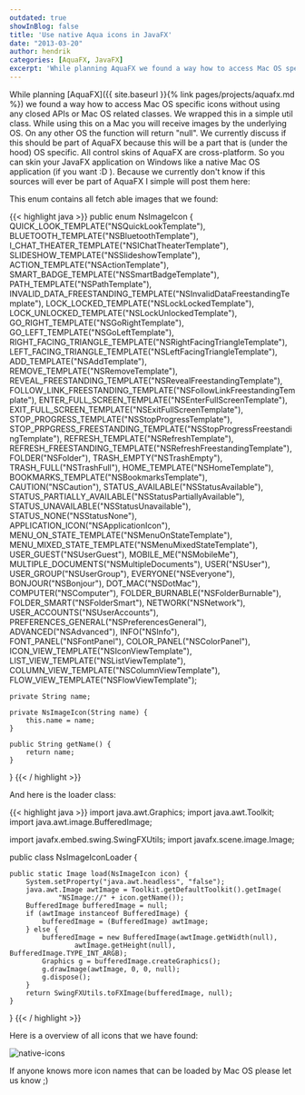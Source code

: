 ```yaml
---
outdated: true
showInBlog: false
title: 'Use native Aqua icons in JavaFX'
date: "2013-03-20"
author: hendrik
categories: [AquaFX, JavaFX]
excerpt: 'While planning AquaFX we found a way how to access Mac OS specific icons without using any closed APIs or Mac OS related classes.'
---
```

While planning [AquaFX]({{ site.baseurl }}{% link pages/projects/aquafx.md %}) we found a way how to access Mac OS specific icons without using any closed APIs or Mac OS related classes. We wrapped this in a simple util class. While using this on a Mac you will receive images by the underlying OS. On any other OS the function will return "null". We currently discuss if this should be part of AquaFX because this will be a part that is (under the hood) OS specific. All control skins of AquaFX are cross-platform. So you can skin your JavaFX application on Windows like a native Mac OS application (if you want :D ). Because we currently don't know if this sources will ever be part of AquaFX I simple will post them here:

This enum contains all fetch able images that we found:

{{< highlight java >}}
public enum NsImageIcon {
    QUICK_LOOK_TEMPLATE("NSQuickLookTemplate"),
    BLUETOOTH_TEMPLATE("NSBluetoothTemplate"),
    I_CHAT_THEATER_TEMPLATE("NSIChatTheaterTemplate"),
    SLIDESHOW_TEMPLATE("NSSlideshowTemplate"),
    ACTION_TEMPLATE("NSActionTemplate"),
    SMART_BADGE_TEMPLATE("NSSmartBadgeTemplate"),
    PATH_TEMPLATE("NSPathTemplate"),
    INVALID_DATA_FREESTANDING_TEMPLATE("NSInvalidDataFreestandingTemplate"),
    LOCK_LOCKED_TEMPLATE("NSLockLockedTemplate"),
    LOCK_UNLOCKED_TEMPLATE("NSLockUnlockedTemplate"),
    GO_RIGHT_TEMPLATE("NSGoRightTemplate"),
    GO_LEFT_TEMPLATE("NSGoLeftTemplate"),
    RIGHT_FACING_TRIANGLE_TEMPLATE("NSRightFacingTriangleTemplate"),
    LEFT_FACING_TRIANGLE_TEMPLATE("NSLeftFacingTriangleTemplate"),
    ADD_TEMPLATE("NSAddTemplate"),
    REMOVE_TEMPLATE("NSRemoveTemplate"),
    REVEAL_FREESTANDING_TEMPLATE("NSRevealFreestandingTemplate"),
    FOLLOW_LINK_FREESTANDING_TEMPLATE("NSFollowLinkFreestandingTemplate"),
    ENTER_FULL_SCREEN_TEMPLATE("NSEnterFullScreenTemplate"),
    EXIT_FULL_SCREEN_TEMPLATE("NSExitFullScreenTemplate"),
    STOP_PROGRESS_TEMPLATE("NSStopProgressTemplate"),
    STOP_PRPGRESS_FREESTANDING_TEMPLATE("NSStopProgressFreestandingTemplate"),
    REFRESH_TEMPLATE("NSRefreshTemplate"),
    REFRESH_FREESTANDING_TEMPLATE("NSRefreshFreestandingTemplate"),
    FOLDER("NSFolder"),
    TRASH_EMPTY("NSTrashEmpty"),
    TRASH_FULL("NSTrashFull"),
    HOME_TEMPLATE("NSHomeTemplate"),
    BOOKMARKS_TEMPLATE("NSBookmarksTemplate"),
    CAUTION("NSCaution"),
    STATUS_AVAILABLE("NSStatusAvailable"),
    STATUS_PARTIALLY_AVAILABLE("NSStatusPartiallyAvailable"),
    STATUS_UNAVAILABLE("NSStatusUnavailable"),
    STATUS_NONE("NSStatusNone"),
    APPLICATION_ICON("NSApplicationIcon"),
    MENU_ON_STATE_TEMPLATE("NSMenuOnStateTemplate"),
    MENU_MIXED_STATE_TEMPLATE("NSMenuMixedStateTemplate"),
    USER_GUEST("NSUserGuest"),
    MOBILE_ME("NSMobileMe"),
    MULTIPLE_DOCUMENTS("NSMultipleDocuments"),
    USER("NSUser"),
    USER_GROUP("NSUserGroup"),
    EVERYONE("NSEveryone"),
    BONJOUR("NSBonjour"),
    DOT_MAC("NSDotMac"),
    COMPUTER("NSComputer"),
    FOLDER_BURNABLE("NSFolderBurnable"),
    FOLDER_SMART("NSFolderSmart"),
    NETWORK("NSNetwork"),
    USER_ACCOUNTS("NSUserAccounts"),
    PREFERENCES_GENERAL("NSPreferencesGeneral"),
    ADVANCED("NSAdvanced"),
    INFO("NSInfo"),
    FONT_PANEL("NSFontPanel"),
    COLOR_PANEL("NSColorPanel"),
    ICON_VIEW_TEMPLATE("NSIconViewTemplate"),
    LIST_VIEW_TEMPLATE("NSListViewTemplate"),
    COLUMN_VIEW_TEMPLATE("NSColumnViewTemplate"),
    FLOW_VIEW_TEMPLATE("NSFlowViewTemplate");

    private String name;

    private NsImageIcon(String name) {
        this.name = name;
    }

    public String getName() {
        return name;
    }
}
{{< / highlight >}}

And here is the loader class:

{{< highlight java >}}
import java.awt.Graphics;
import java.awt.Toolkit;
import java.awt.image.BufferedImage;

import javafx.embed.swing.SwingFXUtils;
import javafx.scene.image.Image;

public class NsImageIconLoader {

    public static Image load(NsImageIcon icon) {
        System.setProperty("java.awt.headless", "false");
        java.awt.Image awtImage = Toolkit.getDefaultToolkit().getImage(
                "NSImage://" + icon.getName());
        BufferedImage bufferedImage = null;
        if (awtImage instanceof BufferedImage) {
            bufferedImage = (BufferedImage) awtImage;
        } else {
            bufferedImage = new BufferedImage(awtImage.getWidth(null),
                    awtImage.getHeight(null), BufferedImage.TYPE_INT_ARGB);
            Graphics g = bufferedImage.createGraphics();
            g.drawImage(awtImage, 0, 0, null);
            g.dispose();
        }
        return SwingFXUtils.toFXImage(bufferedImage, null);
    }
}
{{< / highlight >}}

Here is a overview of all icons that we have found:

![native-icons](/posts/guigarage-legacy/native-icons.png)

If anyone knows more icon names that can be loaded by Mac OS please let us know ;)
